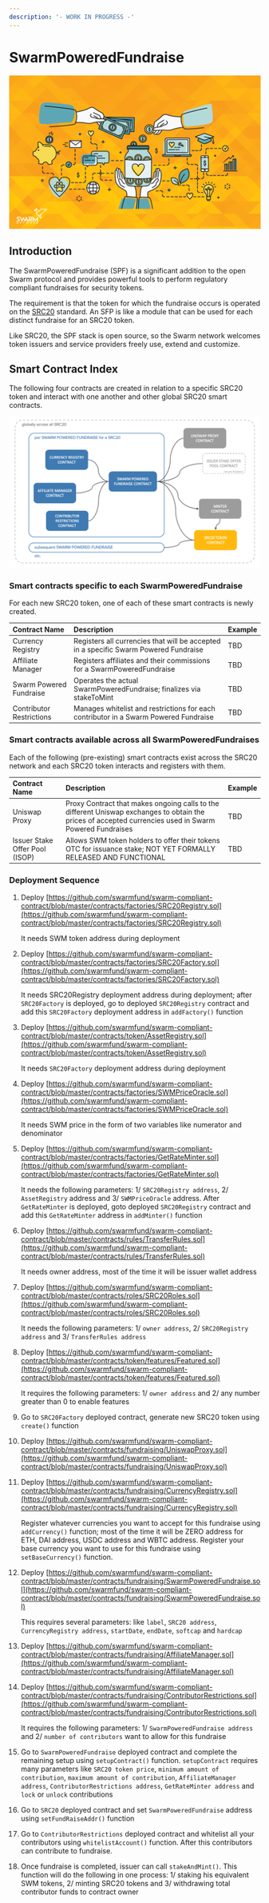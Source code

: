 ```yaml
---
description: '- WORK IN PROGRESS -'
---
```


# SwarmPoweredFundraise

![](../../.gitbook/assets/fundraising-hero.png)

## Introduction

The SwarmPoweredFundraise \(SPF\) is a significant addition to the open Swarm protocol and provides powerful tools to perform regulatory compliant fundraises for security tokens.

The requirement is that the token for which the fundraise occurs is operated on the [SRC20](https://www.swarm.fund/src20) standard. An SFP is like a module that can be used for each distinct fundraise for an SRC20 token.

Like SRC20, the SPF stack is open source, so the Swarm network welcomes token issuers and service providers freely use, extend and customize.

## Smart Contract Index

The following four contracts are created in relation to a specific SRC20 token and interact with one another and other global SRC20 smart contracts.

![](../../.gitbook/assets/spf-overview%20%281%29.png)

### Smart contracts specific to each SwarmPoweredFundraise

For each new SRC20 token, one of each of these smart contracts is newly created.

| Contract Name | Description | Example |
| :--- | :--- | :--- |
| Currency Registry | Registers all currencies that will be accepted in a specific Swarm Powered Fundraise | TBD |
| Affiliate Manager | Registers affiliates and their commissions for a SwarmPoweredFundraise | TBD |
| Swarm Powered Fundraise | Operates the actual SwarmPoweredFundraise; finalizes via stakeToMint | TBD |
| Contributor Restrictions | Manages whitelist and restrictions for each contributor in a Swarm Powered Fundraise | TBD |

### Smart contracts available across all SwarmPoweredFundraises

Each of the following \(pre-existing\) smart contracts exist across the SRC20 network and each SRC20 token interacts and registers with them.

| Contract Name | Description | Example |
| :--- | :--- | :--- |
| Uniswap Proxy | Proxy Contract that makes ongoing calls to the different Uniswap exchanges to obtain the prices of accepted currencies used in Swarm Powered Fundraises | TBD |
| Issuer Stake Offer Pool \(ISOP\) | Allows SWM token holders to offer their tokens OTC for issuance stake; NOT YET FORMALLY RELEASED AND FUNCTIONAL | TBD |

### Deployment Sequence

1. Deploy [https://github.com/swarmfund/swarm-compliant-contract/blob/master/contracts/factories/SRC20Registry.sol](https://github.com/swarmfund/swarm-compliant-contract/blob/master/contracts/factories/SRC20Registry.sol)

   It needs SWM token address during deployment

2. Deploy [https://github.com/swarmfund/swarm-compliant-contract/blob/master/contracts/factories/SRC20Factory.sol](https://github.com/swarmfund/swarm-compliant-contract/blob/master/contracts/factories/SRC20Factory.sol)

   It needs SRC20Registry deployment address during deployment; after `SRC20Factory` is deployed, go to deployed `SRC20Registry` contract and add this `SRC20Factory` deployment address in `addFactory()` function

3. Deploy [https://github.com/swarmfund/swarm-compliant-contract/blob/master/contracts/token/AssetRegistry.sol](https://github.com/swarmfund/swarm-compliant-contract/blob/master/contracts/token/AssetRegistry.sol)

   It needs `SRC20Factory` deployment address during deployment

4. Deploy [https://github.com/swarmfund/swarm-compliant-contract/blob/master/contracts/factories/SWMPriceOracle.sol](https://github.com/swarmfund/swarm-compliant-contract/blob/master/contracts/factories/SWMPriceOracle.sol)

   It needs SWM price in the form of two variables like numerator and denominator

5. Deploy [https://github.com/swarmfund/swarm-compliant-contract/blob/master/contracts/factories/GetRateMinter.sol](https://github.com/swarmfund/swarm-compliant-contract/blob/master/contracts/factories/GetRateMinter.sol)

   It needs the following parameters: 1/ `SRC20Registry address`, 2/ `AssetRegistry` address and 3/ `SWMPriceOracle` address. After `GetRateMinter` is deployed, goto deployed `SRC20Registry` contract and add this `GetRateMinter` address in `addMinter()` function

6. Deploy [https://github.com/swarmfund/swarm-compliant-contract/blob/master/contracts/rules/TransferRules.sol](https://github.com/swarmfund/swarm-compliant-contract/blob/master/contracts/rules/TransferRules.sol)

   It needs owner address, most of the time it will be issuer wallet address

7. Deploy [https://github.com/swarmfund/swarm-compliant-contract/blob/master/contracts/roles/SRC20Roles.sol](https://github.com/swarmfund/swarm-compliant-contract/blob/master/contracts/roles/SRC20Roles.sol)

   It needs the following parameters: 1/ `owner address`, 2/ `SRC20Registry address` and 3/ `TransferRules address`

8. Deploy [https://github.com/swarmfund/swarm-compliant-contract/blob/master/contracts/token/features/Featured.sol](https://github.com/swarmfund/swarm-compliant-contract/blob/master/contracts/token/features/Featured.sol)

   It requires the following parameters: 1/ `owner address` and 2/ any number greater than 0 to enable features

9. Go to `SRC20Factory` deployed contract, generate new SRC20 token using `create()` function
10. Deploy [https://github.com/swarmfund/swarm-compliant-contract/blob/master/contracts/fundraising/UniswapProxy.sol](https://github.com/swarmfund/swarm-compliant-contract/blob/master/contracts/fundraising/UniswapProxy.sol)
11. Deploy [https://github.com/swarmfund/swarm-compliant-contract/blob/master/contracts/fundraising/CurrencyRegistry.sol](https://github.com/swarmfund/swarm-compliant-contract/blob/master/contracts/fundraising/CurrencyRegistry.sol)

    Register whatever currencies you want to accept for this fundraise using `addCurrency()` function; most of the time it will be ZERO address for ETH, DAI address, USDC address and WBTC address. Register your base currency you want to use for this fundraise using `setBaseCurrency()` function.

12. Deploy [https://github.com/swarmfund/swarm-compliant-contract/blob/master/contracts/fundraising/SwarmPoweredFundraise.sol](https://github.com/swarmfund/swarm-compliant-contract/blob/master/contracts/fundraising/SwarmPoweredFundraise.sol)

    This requires several parameters: like `label`, `SRC20 address`, `CurrencyRegistry address`, `startDate`, `endDate`, `softcap` and `hardcap`

13. Deploy [https://github.com/swarmfund/swarm-compliant-contract/blob/master/contracts/fundraising/AffiliateManager.sol](https://github.com/swarmfund/swarm-compliant-contract/blob/master/contracts/fundraising/AffiliateManager.sol)
14. Deploy [https://github.com/swarmfund/swarm-compliant-contract/blob/master/contracts/fundraising/ContributorRestrictions.sol](https://github.com/swarmfund/swarm-compliant-contract/blob/master/contracts/fundraising/ContributorRestrictions.sol)

    It requires the following parameters: 1/ `SwarmPoweredFundraise address` and 2/ `number of contributors` want to allow for this fundraise

15. Go to `SwarmPoweredFundraise` deployed contract and complete the remaining setup using `setupContract()` function. `setupContract` requires many parameters like `SRC20 token price`, `minimum amount of contribution`, `maximum amount of contribution`, `AffiliateManager address`, `ContributorRestrictions address`, `GetRateMinter address` and `lock` or `unlock` contributions
16. Go to `SRC20` deployed contract and set `SwarmPoweredFundraise` address using `setFundRaiseAddr()` function
17. Go to `ContributorRestrictions` deployed contract and whitelist all your contributors using `whitelistAccount()` function. After this contributors can contribute to fundraise.
18. Once fundraise is completed, issuer can call `stakeAndMint()`. This function will do the following in one process: 1/ staking his equivalent SWM tokens, 2/ minting SRC20 tokens and 3/ withdrawing total contributor funds to contract owner 

